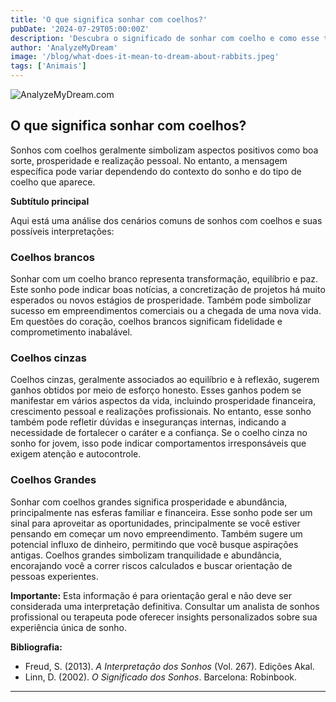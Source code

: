 ```yaml
---
title: 'O que significa sonhar com coelhos?'
pubDate: '2024-07-29T05:00:00Z'
description: 'Descubra o significado de sonhar com coelho e como esse tipo de sonho pode refletir aspectos positivos como prosperidade e satisfação pessoal, dependendo do contexto e do tipo de coelho.'
author: 'AnalyzeMyDream'
image: '/blog/what-does-it-mean-to-dream-about-rabbits.jpeg'
tags: ['Animais']
---
```


![AnalyzeMyDream.com](/blog/what-does-it-mean-to-dream-about-rabbits.jpeg)

## O que significa sonhar com coelhos?

Sonhos com coelhos geralmente simbolizam aspectos positivos como boa sorte, prosperidade e realização pessoal. No entanto, a mensagem específica pode variar dependendo do contexto do sonho e do tipo de coelho que aparece. 

**Subtítulo principal**

Aqui está uma análise dos cenários comuns de sonhos com coelhos e suas possíveis interpretações:

### Coelhos brancos

Sonhar com um coelho branco representa transformação, equilíbrio e paz. Este sonho pode indicar boas notícias, a concretização de projetos há muito esperados ou novos estágios de prosperidade. Também pode simbolizar sucesso em empreendimentos comerciais ou a chegada de uma nova vida. Em questões do coração, coelhos brancos significam fidelidade e comprometimento inabalável. 

### Coelhos cinzas

Coelhos cinzas, geralmente associados ao equilíbrio e à reflexão, sugerem ganhos obtidos por meio de esforço honesto. Esses ganhos podem se manifestar em vários aspectos da vida, incluindo prosperidade financeira, crescimento pessoal e realizações profissionais. No entanto, esse sonho também pode refletir dúvidas e inseguranças internas, indicando a necessidade de fortalecer o caráter e a confiança. Se o coelho cinza no sonho for jovem, isso pode indicar comportamentos irresponsáveis ​​que exigem atenção e autocontrole.

### Coelhos Grandes

Sonhar com coelhos grandes significa prosperidade e abundância, principalmente nas esferas familiar e financeira. Esse sonho pode ser um sinal para aproveitar as oportunidades, principalmente se você estiver pensando em começar um novo empreendimento. Também sugere um potencial influxo de dinheiro, permitindo que você busque aspirações antigas. Coelhos grandes simbolizam tranquilidade e abundância, encorajando você a correr riscos calculados e buscar orientação de pessoas experientes.

**Importante:** Esta informação é para orientação geral e não deve ser considerada uma interpretação definitiva. Consultar um analista de sonhos profissional ou terapeuta pode oferecer insights personalizados sobre sua experiência única de sonho.

**Bibliografia:**

- Freud, S. (2013). *A Interpretação dos Sonhos* (Vol. 267). Edições Akal.
- Linn, D. (2002). *O Significado dos Sonhos*. Barcelona: Robinbook.


---